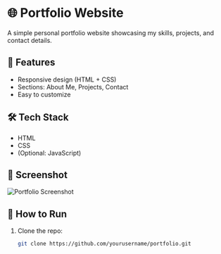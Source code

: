 # 🌐 Portfolio Website

A simple personal portfolio website showcasing my skills, projects, and contact details.

## 🚀 Features
- Responsive design (HTML + CSS)
- Sections: About Me, Projects, Contact
- Easy to customize

## 🛠 Tech Stack
- HTML
- CSS
- (Optional: JavaScript)

## 📸 Screenshot
![Portfolio Screenshot](screenshot.png)

## 🔧 How to Run
1. Clone the repo:
   ```bash
   git clone https://github.com/yourusername/portfolio.git
